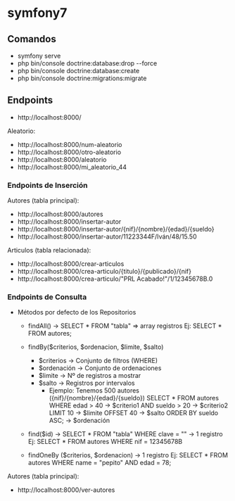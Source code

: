 <!-- README.md -->
# symfony7

## Comandos
- symfony serve
- php bin/console doctrine:database:drop --force
- php bin/console doctrine:database:create
- php bin/console doctrine:migrations:migrate

## Endpoints
- http://localhost:8000/

Aleatorio:
- http://localhost:8000/num-aleatorio
- http://localhost:8000/otro-aleatorio
- http://localhost:8000/aleatorio
- http://localhost:8000/mi_aleatorio_44

### Endpoints de Inserción

Autores (tabla principal):
- http://localhost:8000/autores
- http://localhost:8000/insertar-autor
- http://localhost:8000/insertar-autor/{nif}/{nombre}/{edad}/{sueldo}
- http://localhost:8000/insertar-autor/11223344F/Iván/48/15.50

Articulos (tabla relacionada): 
- http://localhost:8000/crear-articulos
- http://localhost:8000/crea-articulo/{titulo}/{publicado}/{nif}
- http://localhost:8000/crea-articulo/"PRL Acabado!"/1/12345678B.0

### Endpoints de Consulta

- Métodos por defecto de los Repositorios
  - findAll() -> SELECT * FROM "tabla" => array registros
    Ej: SELECT * FROM autores;

  - findBy($criterios, $ordenacion, $limite, $salto)
    - $criterios -> Conjunto de filtros (WHERE)
    - $ordenación -> Conjunto de ordenaciones
    - $limite -> Nº de registros a mostrar
    - $salto -> Registros por intervalos
      - Ejemplo: Tenemos 500 autores 
  ({nif}/{nombre}/{edad}/{sueldo})
  SELECT * FROM autores
  WHERE edad > 40       -> $criterio1
  AND sueldo > 20       -> $criterio2
  LIMIT 10              -> $limite
  OFFSET 40             -> $salto
  ORDER BY sueldo ASC;  -> $ordenación
        
  - find($id) -> SELECT * FROM "tabla" WHERE clave = "" -> 1 registro
    Ej: SELECT * FROM autores WHERE nif = 12345678B

  - findOneBy ($criterios, $ordenacion) -> 1 registro
    Ej: SELECT * FROM autores
        WHERE name = "pepito"
        AND edad = 78;


Autores (tabla principal):
- http://localhost:8000/ver-autores

